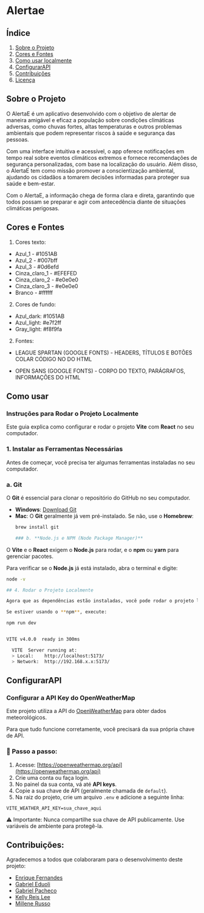 # Alertae


## Índice
1. [Sobre o Projeto](#sobre-o-projeto)
2. [Cores e Fontes](#cores-e-fontes)
3. [Como usar localmente](#como-usar)
4. [ConfigurarAPI](#ConfiguraraAPI)
5. [Contribuições](#contribuições)
6. [Licença](#licença)


## Sobre o Projeto
O AlertaE é um aplicativo desenvolvido com o objetivo de alertar de maneira amigável e eficaz a população sobre condições climáticas adversas, como chuvas fortes, altas temperaturas e outros problemas ambientais que podem representar riscos à saúde e segurança das pessoas.

Com uma interface intuitiva e acessível, o app oferece notificações em tempo real sobre eventos climáticos extremos e fornece recomendações de segurança personalizadas, com base na localização do usuário. Além disso, o AlertaE tem como missão promover a conscientização ambiental, ajudando os cidadãos a tomarem decisões informadas para proteger sua saúde e bem-estar.

Com o AlertaE, a informação chega de forma clara e direta, garantindo que todos possam se preparar e agir com antecedência diante de situações climáticas perigosas.


## Cores e Fontes
1. Cores texto: 
 - Azul_1 - #1051AB
 - Azul_2 - #007bff
 - Azul_3 - #0d6efd
 - Cinza_claro_1 - #EFEFED
 - Cinza_claro_2 - #e0e0e0
 - Cinza_claro_3 - #e0e0e0
 - Branco - #ffffff

2. Cores de fundo:
 - Azul_dark: #1051AB
 - Azul_light: #e7f2ff
 - Gray_light: #f8f9fa 

2. Fontes:
 - LEAGUE SPARTAN (GOOGLE FONTS) - HEADERS, TÍTULOS E BOTÕES 
COLAR CÓDIGO NO <head> DO HTML

 - OPEN SANS (GOOGLE FONTS) - CORPO DO TEXTO, PARÁGRAFOS, INFORMAÇÕES <head> DO HTML

## Como usar
### Instruções para Rodar o Projeto Localmente

Este guia explica como configurar e rodar o projeto **Vite** com **React** no seu computador.

### 1. Instalar as Ferramentas Necessárias

Antes de começar, você precisa ter algumas ferramentas instaladas no seu computador.

### a. **Git**

O **Git** é essencial para clonar o repositório do GitHub no seu computador.

- **Windows**: [Download Git](https://git-scm.com/download/win)
- **Mac**: O **Git** geralmente já vem pré-instalado. Se não, use o **Homebrew**:
  ```bash
  brew install git

  ### b. **Node.js e NPM (Node Package Manager)**

O **Vite** e o **React** exigem o **Node.js** para rodar, e o **npm** ou **yarn** para gerenciar pacotes.

Para verificar se o **Node.js** já está instalado, abra o terminal e digite:

```bash
node -v

## 4. Rodar o Projeto Localmente

Agora que as dependências estão instaladas, você pode rodar o projeto localmente.

Se estiver usando o **npm**, execute:

npm run dev


VITE v4.0.0  ready in 300ms

  VITE  Server running at:
  > Local:    http://localhost:5173/
  > Network:  http://192.168.x.x:5173/
```

## ConfigurarAPI

### Configurar a API Key do OpenWeatherMap

Este projeto utiliza a API do [OpenWeatherMap](https://openweathermap.org/api) para obter dados meteorológicos.

Para que tudo funcione corretamente, você precisará da sua própria chave de API.

### 📌 Passo a passo:

1. Acesse: [https://openweathermap.org/api](https://openweathermap.org/api)
2. Crie uma conta ou faça login.
3. No painel da sua conta, vá até **API keys**.
4. Copie a sua chave de API (geralmente chamada de `default`).
5. Na raiz do projeto, crie um arquivo `.env` e adicione a seguinte linha:

```env
VITE_WEATHER_API_KEY=sua_chave_aqui

  ```
  ⚠️ Importante: Nunca compartilhe sua chave de API publicamente. Use variáveis de ambiente para protegê-la.

## Contribuições:
Agradecemos a todos que colaboraram para o desenvolvimento deste projeto:

- [Enrique Fernandes](https://github.com/enrique-fcnr)
- [Gabriel Eduoli](https://github.com/gabrieleduoli)
- [Gabriel Pacheco](https://linkedin.com/in/username3)
- [Kelly Reis Lee](https://github.com/KellyReisLee)
- [Millene Russo](https://github.com/millennium164)






